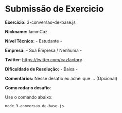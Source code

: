 # Submissão de Exercicio

**Exercicio:** 3-conversao-de-base.js

**Nickname:** IammCaz

**Nível Técnico:** - Estudante -

**Empresa:** - Sua Empresa / Nenhuma -

**Twitter**: https://twitter.com/cazfactory

**Dificuldade de Resolução:** - Baixa -

**Comentários:** Nesse desafio eu achei que ... (Opcional)

**Como rodar o desafio**:

Use o comando abaixo:

```bash
node 3-conversao-de-base.js
```
